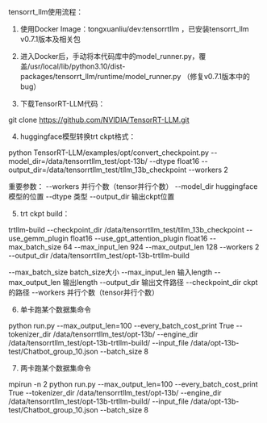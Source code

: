 tensorrt_llm使用流程：

1. 使用Docker Image：tongxuanliu/dev:tensorrtllm ，已安装tensorrt_llm v0.7.1版本及相关包

2. 进入Docker后，手动将本代码库中的model_runner.py，覆盖/usr/local/lib/python3.10/dist-packages/tensorrt_llm/runtime/model_runner.py （修复v0.7.1版本中的bug）

3. 下载TensorRT-LLM代码：

git clone https://github.com/NVIDIA/TensorRT-LLM.git

4. huggingface模型转换trt ckpt格式：

python TensorRT-LLM/examples/opt/convert_checkpoint.py --model_dir=/data/tensorrtllm_test/opt-13b/ --dtype float16 --output_dir=/data/tensorrtllm_test/tllm_13b_checkpoint --workers 2

重要参数：
--workers 并行个数（tensor并行个数）
--model_dir huggingface模型的位置
--dtype 类型
--output_dir 输出ckpt位置

5. trt ckpt build：

trtllm-build --checkpoint_dir /data/tensorrtllm_test/tllm_13b_checkpoint --use_gemm_plugin float16 --use_gpt_attention_plugin float16 --max_batch_size 64 --max_input_len 924  --max_output_len 128  --workers 2 --output_dir /data/tensorrtllm_test/opt-13b-trtllm-build 

--max_batch_size batch_size大小
--max_input_len 输入length
--max_output_len 输出length
--output_dir 输出文件路径
--checkpoint_dir ckpt的路径
--workers 并行个数（tensor并行个数）

6. 单卡跑某个数据集命令

 python run.py --max_output_len=100 --every_batch_cost_print True --tokenizer_dir /data/tensorrtllm_test/opt-13b/ --engine_dir /data/tensorrtllm_test/opt-13b-trtllm-build/ --input_file /data/opt-13b-test/Chatbot_group_10.json --batch_size 8


7. 两卡跑某个数据集命令

mpirun -n 2  python run.py --max_output_len=100 --every_batch_cost_print True --tokenizer_dir /data/tensorrtllm_test/opt-13b/ --engine_dir /data/tensorrtllm_test/opt-13b-trtllm-build/ --input_file /data/opt-13b-test/Chatbot_group_10.json --batch_size 8
